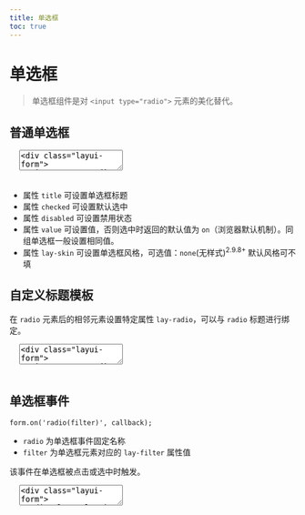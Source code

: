 ```yaml
---
title: 单选框
toc: true
---
```

 
# 单选框

> 单选框组件是对 `<input type="radio">` 元素的美化替代。

<h2 id="normal" lay-toc="{}">普通单选框</h2>

<pre class="layui-code" lay-options="{preview: true, layout: ['preview', 'code'], tools: ['full'], done: function(obj){
  obj.render();
}}">
  <textarea>
<div class="layui-form">
  <input type="radio" name="AAA" value="1" title="默认">
  <input type="radio" name="AAA" value="2" title="选中" checked> 
  <input type="radio" name="AAA" value="3" title="禁用" disabled> 
</div>

<!-- import layui -->
  </textarea>
</pre>

- 属性 `title` 可设置单选框标题
- 属性 `checked` 可设置默认选中
- 属性 `disabled` 可设置禁用状态
- 属性 `value` 可设置值，否则选中时返回的默认值为 `on`（浏览器默认机制）。同组单选框一般设置相同值。
- 属性 `lay-skin` 可设置单选框风格，可选值：`none`(无样式)<sup>2.9.8+</sup> 默认风格可不填

<h2 id="title" lay-toc="{}">自定义标题模板</h2>

在 `radio` 元素后的相邻元素设置特定属性 `lay-radio`，可以与 `radio` 标题进行绑定。

<pre class="layui-code" lay-options="{preview: true, layout: ['preview', 'code'], tools: ['full'], done: function(obj){
  obj.render();
}}">
  <textarea>
<div class="layui-form">
  <input type="radio" name="AAA" value="0" title="默认">
  <div lay-radio>
    <span style="color: blue;">自定义模板 ♂</span>
  </div>
  <input type="radio" name="AAA" value="1" title="默认">
  <div lay-radio>
    <span style="color: pink;">自定义模板 ♀</span>
  </div>
</div>

<!-- import layui -->
  </textarea>
</pre>

<h2 id="on" lay-toc="{hot: true}">单选框事件</h2>

`form.on('radio(filter)', callback);`

- `radio` 为单选框事件固定名称
- `filter` 为单选框元素对应的 `lay-filter` 属性值

该事件在单选框被点击或选中时触发。

<pre class="layui-code" lay-options="{preview: true, layout: ['code', 'preview'], tools: ['full'], done: function(obj){
  obj.render();
}}">
  <textarea>
<div class="layui-form">
  <div class="layui-form-item">
    <input type="radio" name="AAA" value="1" title="选项1" lay-filter="demo-radio-filter" checked>
    <input type="radio" name="AAA" value="2" lay-filter="demo-radio-filter" title="选项2"> 
    <input type="radio" name="AAA" value="3" lay-filter="demo-radio-filter" title="选项3"> 
  </div>
  <div class="layui-form-item">
    <button class="layui-btn" lay-submit lay-filter="demo-radio-submit">确认</button>
  </div>
</div>

<!-- import layui --> 
<script>
layui.use(function(){
  var form = layui.form;
  var layer = layui.layer;

  // radio 事件
  form.on('radio(demo-radio-filter)', function(data){
    var elem = data.elem; // 获得 radio 原始 DOM 对象
    var checked = elem.checked; // 获得 radio 选中状态
    var value = elem.value; // 获得 radio 值
    var othis = data.othis; // 获得 radio 元素被替换后的 jQuery 对象
    
    layer.msg(['value: '+ value, 'checked: '+ checked].join('<br>'));
  });

  // 通过表单提交事件，演示 radio 不同状态下的字段结果
  form.on('submit(demo-radio-submit)', function(data){
    var field = data.field; // 获取表单字段值
    // 显示填写结果，仅作演示用
    layer.alert(JSON.stringify(field), {
      title: '当前填写的字段值'
    });
    // 此处可执行 Ajax 等操作
    // …
    return false; // 阻止默认 form 跳转
  });
});
</script>
  </textarea>

